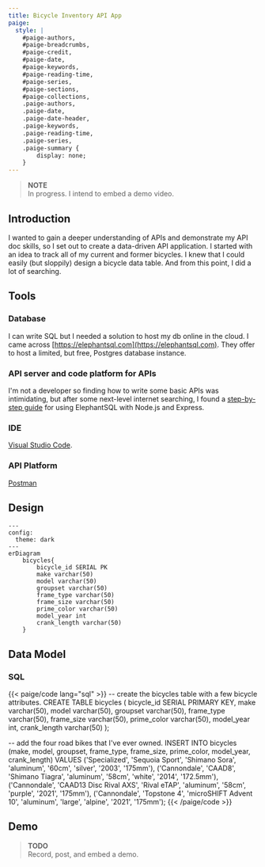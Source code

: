 ```yaml
---
title: Bicycle Inventory API App
paige:
  style: |
    #paige-authors,
    #paige-breadcrumbs,
    #paige-credit,
    #paige-date,
    #paige-keywords,
    #paige-reading-time,
    #paige-series,
    #paige-sections,
    #paige-collections,
    .paige-authors,
    .paige-date,
    .paige-date-header,
    .paige-keywords,
    .paige-reading-time,
    .paige-series,
    .paige-summary {
        display: none;
    }
---
```

> **NOTE**  
> In progress. I intend to embed a demo video.

## Introduction

I wanted to gain a deeper understanding of APIs and demonstrate my API doc skills, so I set out to create a data-driven API application. I started with an idea to track all of my current and former bicycles. I knew that I could easily (but sloppily) design a bicycle data table. And from this point, I did a lot of searching.

## Tools
### Database
I can write SQL but I needed a solution to host my db online in the cloud. I came across [https://elephantsql.com](https://elephantsql.com). They offer to host a limited, but free, Postgres database instance.

### API server and code platform for APIs
I'm not a developer so finding how to write some basic APIs was intimidating, but after some next-level internet searching, I found a [step-by-step guide](https://dev.to/fredabod/a-step-by-step-guide-to-using-elephantsql-with-nodejs-and-express-2e9f) for using ElephantSQL with Node.js and Express. 

### IDE
[Visual Studio Code](https://code.visualstudio.com).

### API Platform
[Postman](https://www.postman.com)

## Design
```mermaid
---
config:
  theme: dark
---
erDiagram
    bicycles{
        bicycle_id SERIAL PK
        make varchar(50)
        model varchar(50)
        groupset varchar(50)
        frame_type varchar(50)
        frame_size varchar(50)
        prime_color varchar(50)
        model_year int
        crank_length varchar(50)
    }
```

## Data Model
### SQL
{{< paige/code
    lang="sql" >}}
-- create the bicycles table with a few bicycle attributes.
CREATE TABLE bicycles (
    bicycle_id	SERIAL PRIMARY KEY,
    make varchar(50),
    model varchar(50),
    groupset varchar(50),
    frame_type varchar(50),
    frame_size varchar(50),
    prime_color varchar(50),
    model_year int,
    crank_length varchar(50)
);

-- add the four road bikes that I've ever owned.
INSERT INTO bicycles (make, model, groupset, frame_type, frame_size, prime_color, model_year, crank_length)
VALUES
('Specialized', 'Sequoia Sport', 'Shimano Sora', 'aluminum', '60cm', 'silver', '2003', '175mm'),
('Cannondale', 'CAAD8', 'Shimano Tiagra', 'aluminum', '58cm', 'white', '2014', '172.5mm'),
('Cannondale', 'CAAD13 Disc Rival AXS', 'Rival eTAP', 'aluminum', '58cm', 'purple', '2021', '175mm'),
('Cannondale', 'Topstone 4', 'microSHIFT Advent 10', 'aluminum', 'large', 'alpine', '2021', '175mm');
{{< /paige/code >}}

## Demo
> **TODO**  
> Record, post, and embed a demo.
